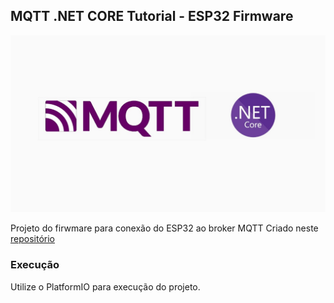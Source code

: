 ## MQTT .NET CORE Tutorial - ESP32 Firmware 


![Foto](./logo.jpg)

Projeto do firwmare para conexão do ESP32 ao broker MQTT Criado neste [repositório](https://github.com/Yago-Caetano/MQTT_NET_BACKEND)

### Execução

Utilize o PlatformIO para execução do projeto.
